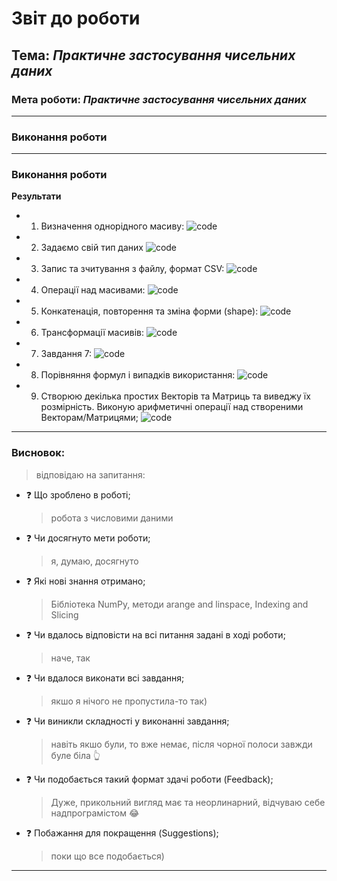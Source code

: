 # Звіт до роботи

## Тема: _Практичне застосування чисельних даних_

### Мета роботи: _Практичне застосування чисельних даних_

---

### Виконання роботи

---

### Виконання роботи

**Результати**

- 1.  Визначення однорідного масиву:
      ![code](/workspaces/cocojambo/lab_4/pictures/1.png)
- 2.  Задаємо свій тип даних
      ![code](/workspaces/cocojambo/lab_4/pictures/2.png)
- 3.  Запис та зчитування з файлу, формат CSV:
      ![code](/workspaces/cocojambo/lab_4/pictures/3.png)
- 4.  Операції над масивами:
      ![code](/workspaces/cocojambo/lab_4/pictures/4.png)
- 5.  Конкатенація, повторення та зміна форми (shape):
      ![code](/workspaces/cocojambo/lab_4/pictures/5.png)
- 6. Трансформації масивів:
      ![code](/workspaces/cocojambo/lab_4/pictures/6.png)
- 7. Завдання 7:
      ![code](/workspaces/cocojambo/lab_4/pictures/7.png)
- 8. Порівняння формул і випадків використання:
      ![code](/workspaces/cocojambo/lab_4/pictures/8.png)
- 9. Створюю декілька простих Векторів та Матриць та виведжу їх розмірність. Виконую арифметичні операції над створеними Векторам/Матрицями;
      ![code](/workspaces/cocojambo/lab_4/pictures/9.png)
---

### Висновок:

> відповідаю на запитання:

- :question: Що зроблено в роботі;
  > робота з числовими даними
- :question: Чи досягнуто мети роботи;
  > я, думаю, досягнуто
- :question: Які нові знання отримано;
  > Бібліотека NumPy, методи arange and linspace, Indexing and Slicing
- :question: Чи вдалось відповісти на всі питання задані в ході роботи;
  > наче, так
- :question: Чи вдалося виконати всі завдання;
  > якшо я нічого не пропустила-то так)
- :question: Чи виникли складності у виконанні завдання;
  > навіть якшо були, то вже немає, після чорної полоси завжди буле біла :point_up_2:
- :question: Чи подобається такий формат здачі роботи (Feedback);
  > Дуже, прикольний вигляд має та неорлинарний, відчуваю себе надпрограмістом :joy:
- :question: Побажання для покращення (Suggestions);
  > поки що все подобається)

---
